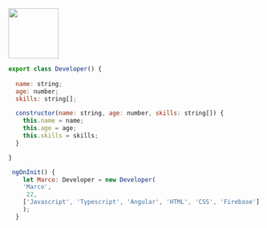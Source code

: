 
  

<img  width="100" height="100"  src="https://user-images.githubusercontent.com/81395283/145882523-24839a22-b01b-4ab6-a461-31f2342f748d.png">
  




```javascript  
export class Developer() {
  
  name: string;
  age: number;
  skills: string[];

  constructor(name: string, age: number, skills: string[]) {
    this.name = name;
    this.age = age;
    this.skills = skills;
  }

}

 ngOnInit() {
    let Marco: Developer = new Developer(
    'Marco',
     22, 
    ['Javascript', 'Typescript', 'Angular', 'HTML', 'CSS', 'Firebase']
    );
  } 



```






